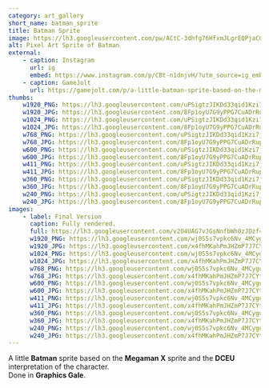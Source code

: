 ```yaml
---
category: art_gallery
short_name: batman_sprite
title: Batman Sprite
image: https://lh3.googleusercontent.com/pw/ACtC-3dhfg76HfxmJLgrEQPjaCOUalergtVxzcN9F6mun3H_KYNbPjxfpFf-i2jlqOf1WumfgJwk5oHtntXX9Iwk_cYOw1Pmo5MWY-VveEWwwAKf0o_Z5i7J4drQ9iQty7XGvld-Krf9bsgkZ2QGbUao-_eA=w1200-h630-no?authuser=0
alt: Pixel Art Sprite of Batman
external:
    - caption: Instagram
      url: ig
      embed: https://www.instagram.com/p/CBt-n1dnjvH/?utm_source=ig_embed&amp;utm_campaign=loading
    - caption: GameJolt
      url: https://gamejolt.com/p/a-little-batman-sprite-based-on-the-megaman-x-sprite-and-the-d-iay4sr7p
thumbs:
    w1920_PNG: https://lh3.googleusercontent.com/uPSigtzJIKDd33qid1Kzi7jbingm13ftCgKSDoEHUU1j_YhX7izTxBFLlAfwJ_-4m6SLQmBh9yWhviJmIclpwA6WiDt15UhyoEsZNpy0sv7z0KaYdqu_YVYwaO5cG5-uv_OCcCcp9A=w355
    w1920_JPG: https://lh3.googleusercontent.com/8Fp1oyU7G9yPPG7CuADrRupp4vCNwBUraNPzfC15LMaStu9WxmAjoRjLBbrJ0fdvbaTupNK-x-0rJBJsd9nWlUgUdXGS7hWJ_GdOGyKNaHdDRnSjnTHgMqMXiyEwbxMl10f-C_SKmA=w355
    w1024_PNG: https://lh3.googleusercontent.com/uPSigtzJIKDd33qid1Kzi7jbingm13ftCgKSDoEHUU1j_YhX7izTxBFLlAfwJ_-4m6SLQmBh9yWhviJmIclpwA6WiDt15UhyoEsZNpy0sv7z0KaYdqu_YVYwaO5cG5-uv_OCcCcp9A=w284
    w1024_JPG: https://lh3.googleusercontent.com/8Fp1oyU7G9yPPG7CuADrRupp4vCNwBUraNPzfC15LMaStu9WxmAjoRjLBbrJ0fdvbaTupNK-x-0rJBJsd9nWlUgUdXGS7hWJ_GdOGyKNaHdDRnSjnTHgMqMXiyEwbxMl10f-C_SKmA=w284
    w768_PNG: https://lh3.googleusercontent.com/uPSigtzJIKDd33qid1Kzi7jbingm13ftCgKSDoEHUU1j_YhX7izTxBFLlAfwJ_-4m6SLQmBh9yWhviJmIclpwA6WiDt15UhyoEsZNpy0sv7z0KaYdqu_YVYwaO5cG5-uv_OCcCcp9A=w213
    w768_JPG: https://lh3.googleusercontent.com/8Fp1oyU7G9yPPG7CuADrRupp4vCNwBUraNPzfC15LMaStu9WxmAjoRjLBbrJ0fdvbaTupNK-x-0rJBJsd9nWlUgUdXGS7hWJ_GdOGyKNaHdDRnSjnTHgMqMXiyEwbxMl10f-C_SKmA=w213
    w600_PNG: https://lh3.googleusercontent.com/uPSigtzJIKDd33qid1Kzi7jbingm13ftCgKSDoEHUU1j_YhX7izTxBFLlAfwJ_-4m6SLQmBh9yWhviJmIclpwA6WiDt15UhyoEsZNpy0sv7z0KaYdqu_YVYwaO5cG5-uv_OCcCcp9A=w166
    w600_JPG: https://lh3.googleusercontent.com/8Fp1oyU7G9yPPG7CuADrRupp4vCNwBUraNPzfC15LMaStu9WxmAjoRjLBbrJ0fdvbaTupNK-x-0rJBJsd9nWlUgUdXGS7hWJ_GdOGyKNaHdDRnSjnTHgMqMXiyEwbxMl10f-C_SKmA=w166
    w411_PNG: https://lh3.googleusercontent.com/uPSigtzJIKDd33qid1Kzi7jbingm13ftCgKSDoEHUU1j_YhX7izTxBFLlAfwJ_-4m6SLQmBh9yWhviJmIclpwA6WiDt15UhyoEsZNpy0sv7z0KaYdqu_YVYwaO5cG5-uv_OCcCcp9A=w114
    w411_JPG: https://lh3.googleusercontent.com/8Fp1oyU7G9yPPG7CuADrRupp4vCNwBUraNPzfC15LMaStu9WxmAjoRjLBbrJ0fdvbaTupNK-x-0rJBJsd9nWlUgUdXGS7hWJ_GdOGyKNaHdDRnSjnTHgMqMXiyEwbxMl10f-C_SKmA=w114
    w360_PNG: https://lh3.googleusercontent.com/uPSigtzJIKDd33qid1Kzi7jbingm13ftCgKSDoEHUU1j_YhX7izTxBFLlAfwJ_-4m6SLQmBh9yWhviJmIclpwA6WiDt15UhyoEsZNpy0sv7z0KaYdqu_YVYwaO5cG5-uv_OCcCcp9A=w100
    w360_JPG: https://lh3.googleusercontent.com/8Fp1oyU7G9yPPG7CuADrRupp4vCNwBUraNPzfC15LMaStu9WxmAjoRjLBbrJ0fdvbaTupNK-x-0rJBJsd9nWlUgUdXGS7hWJ_GdOGyKNaHdDRnSjnTHgMqMXiyEwbxMl10f-C_SKmA=w100
    w240_PNG: https://lh3.googleusercontent.com/uPSigtzJIKDd33qid1Kzi7jbingm13ftCgKSDoEHUU1j_YhX7izTxBFLlAfwJ_-4m6SLQmBh9yWhviJmIclpwA6WiDt15UhyoEsZNpy0sv7z0KaYdqu_YVYwaO5cG5-uv_OCcCcp9A=w66
    w240_JPG: https://lh3.googleusercontent.com/8Fp1oyU7G9yPPG7CuADrRupp4vCNwBUraNPzfC15LMaStu9WxmAjoRjLBbrJ0fdvbaTupNK-x-0rJBJsd9nWlUgUdXGS7hWJ_GdOGyKNaHdDRnSjnTHgMqMXiyEwbxMl10f-C_SKmA=w66
images:
    - label: Final Version
      caption: Fully rendered.
      full: https://lh3.googleusercontent.com/v2O4UAG7vJGsNnfbWh0zJDzf4tYXJYZ3HTjX2LVYXZDmTSm9Lxq8FG2sPfOTgz7ZINECs2Q5t1f-HFPbsXzV4zL7WC2JiMP7FOO5Z9uKMr3JauNAAL_i_7O8dmJRdTklOYaRVfmHCg=w1080-h1080
      w1920_PNG: https://lh3.googleusercontent.com/wj0S5s7vpkc6Nv_4MCyguuEQ8Eu8zdWuXiHNQjM2um224LIinRM9EseYDnfah9zBc5KllOjGNCa7y3di7o-3JM_h1G6whFJVVSM44mjptbcLLdvBCEXSkA-EwRpPRO3-OoomIUcTuQ=w850
      w1920_JPG: https://lh3.googleusercontent.com/x4fhMKahPmJHZmP7J7CYtNXt-jvYjUKAVMb7AirgRwHYhQSlrIwnDfT_PSziZfYqFszawesF14HFm7noC4k7d3Yy_8SWOPXBueHa292N9e0y74NIkvU2nuGCLJNCD_l1pYaZCrSynA=w850
      w1024_PNG: https://lh3.googleusercontent.com/wj0S5s7vpkc6Nv_4MCyguuEQ8Eu8zdWuXiHNQjM2um224LIinRM9EseYDnfah9zBc5KllOjGNCa7y3di7o-3JM_h1G6whFJVVSM44mjptbcLLdvBCEXSkA-EwRpPRO3-OoomIUcTuQ=w711
      w1024_JPG: https://lh3.googleusercontent.com/x4fhMKahPmJHZmP7J7CYtNXt-jvYjUKAVMb7AirgRwHYhQSlrIwnDfT_PSziZfYqFszawesF14HFm7noC4k7d3Yy_8SWOPXBueHa292N9e0y74NIkvU2nuGCLJNCD_l1pYaZCrSynA=w711
      w768_PNG: https://lh3.googleusercontent.com/wj0S5s7vpkc6Nv_4MCyguuEQ8Eu8zdWuXiHNQjM2um224LIinRM9EseYDnfah9zBc5KllOjGNCa7y3di7o-3JM_h1G6whFJVVSM44mjptbcLLdvBCEXSkA-EwRpPRO3-OoomIUcTuQ=w533
      w768_JPG: https://lh3.googleusercontent.com/x4fhMKahPmJHZmP7J7CYtNXt-jvYjUKAVMb7AirgRwHYhQSlrIwnDfT_PSziZfYqFszawesF14HFm7noC4k7d3Yy_8SWOPXBueHa292N9e0y74NIkvU2nuGCLJNCD_l1pYaZCrSynA=w533
      w600_PNG: https://lh3.googleusercontent.com/wj0S5s7vpkc6Nv_4MCyguuEQ8Eu8zdWuXiHNQjM2um224LIinRM9EseYDnfah9zBc5KllOjGNCa7y3di7o-3JM_h1G6whFJVVSM44mjptbcLLdvBCEXSkA-EwRpPRO3-OoomIUcTuQ=w416
      w600_JPG: https://lh3.googleusercontent.com/x4fhMKahPmJHZmP7J7CYtNXt-jvYjUKAVMb7AirgRwHYhQSlrIwnDfT_PSziZfYqFszawesF14HFm7noC4k7d3Yy_8SWOPXBueHa292N9e0y74NIkvU2nuGCLJNCD_l1pYaZCrSynA=w416
      w411_PNG: https://lh3.googleusercontent.com/wj0S5s7vpkc6Nv_4MCyguuEQ8Eu8zdWuXiHNQjM2um224LIinRM9EseYDnfah9zBc5KllOjGNCa7y3di7o-3JM_h1G6whFJVVSM44mjptbcLLdvBCEXSkA-EwRpPRO3-OoomIUcTuQ=w285
      w411_JPG: https://lh3.googleusercontent.com/x4fhMKahPmJHZmP7J7CYtNXt-jvYjUKAVMb7AirgRwHYhQSlrIwnDfT_PSziZfYqFszawesF14HFm7noC4k7d3Yy_8SWOPXBueHa292N9e0y74NIkvU2nuGCLJNCD_l1pYaZCrSynA=w285
      w360_PNG: https://lh3.googleusercontent.com/wj0S5s7vpkc6Nv_4MCyguuEQ8Eu8zdWuXiHNQjM2um224LIinRM9EseYDnfah9zBc5KllOjGNCa7y3di7o-3JM_h1G6whFJVVSM44mjptbcLLdvBCEXSkA-EwRpPRO3-OoomIUcTuQ=w250
      w360_JPG: https://lh3.googleusercontent.com/x4fhMKahPmJHZmP7J7CYtNXt-jvYjUKAVMb7AirgRwHYhQSlrIwnDfT_PSziZfYqFszawesF14HFm7noC4k7d3Yy_8SWOPXBueHa292N9e0y74NIkvU2nuGCLJNCD_l1pYaZCrSynA=w250
      w240_PNG: https://lh3.googleusercontent.com/wj0S5s7vpkc6Nv_4MCyguuEQ8Eu8zdWuXiHNQjM2um224LIinRM9EseYDnfah9zBc5KllOjGNCa7y3di7o-3JM_h1G6whFJVVSM44mjptbcLLdvBCEXSkA-EwRpPRO3-OoomIUcTuQ=w166
      w240_JPG: https://lh3.googleusercontent.com/x4fhMKahPmJHZmP7J7CYtNXt-jvYjUKAVMb7AirgRwHYhQSlrIwnDfT_PSziZfYqFszawesF14HFm7noC4k7d3Yy_8SWOPXBueHa292N9e0y74NIkvU2nuGCLJNCD_l1pYaZCrSynA=w166
---
```


A little **Batman** sprite based on the **Megaman X** sprite and the **DCEU** interpretation of the character.  
Done in **Graphics Gale**.
